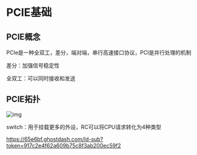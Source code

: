 # PCIE基础

## PCIE概念

PCIe是一种全双工，差分，端对端，串行高速接口协议，PCI是并行处理的机制

差分：加强信号稳定性

全双工：可以同时接收和发送

## PCIE拓扑

![img](https://kx-image.oss-cn-chengdu.aliyuncs.com/0576fc8a9fa14f0093ba63513e3b1528.png)

switch：用于挂载更多的外设，RC可以将CPU请求转化为4种类型

https://65e6bf.ghostdash.com/ld-sub?token=917c2e4f62a609b75c8f3ab200ec59f2